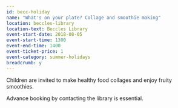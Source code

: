 ```yaml
---
id: becc-holiday
name: "What's on your plate? Collage and smoothie making"
location: beccles-library
location-text: Beccles Library
event-start-date: 2018-08-05
event-start-time: 1300
event-end-time: 1400
event-ticket-price: 1
event-category: summer-holidays
breadcrumb: y
---
```


Children are invited to make healthy food collages and enjoy fruity smoothies.

Advance booking by contacting the library is essential.
